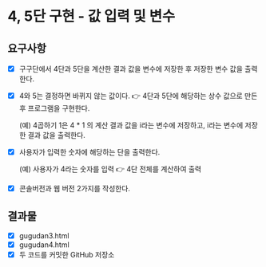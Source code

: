 # 4, 5단 구현 - 값 입력 및 변수

## 요구사항
- [x] 구구단에서 4단과 5단을 계산한 결과 값을 변수에 저장한 후 저장한 변수 값을 출력한다.
- [x] 4와 5는 결정하면 바뀌지 않는 값이다. 👉 4단과 5단에 해당하는 상수 값으로 만든 후 프로그램을 구현한다.
    
    (예) 4곱하기 1은 4 * 1 의 계산 결과 값을 i라는 변수에 저장하고, i라는 변수에 저장한 결과 값을 출력한다. 

- [x] 사용자가 입력한 숫자에 해당하는 단을 출력한다.

    (예) 사용자가 4라는 숫자를 입력 👉 4단 전체를 계산하여 출력
- [x] 콘솔버전과 웹 버전 2가지를 작성한다.

## 결과물

- [x] gugudan3.html
- [x] gugudan4.html
- [x] 두 코드를 커밋한 GitHub 저장소